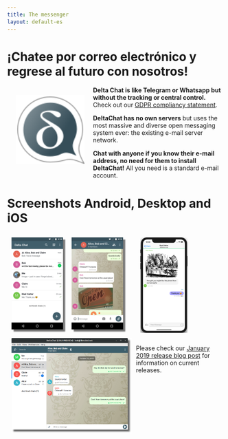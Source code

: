 ```yaml
---
title: The messenger
layout: default-es
---
```




<!-- GENERATED FILE -- DO NOT EDIT -->



# ¡Chatee por correo electrónico y regrese al futuro con nosotros!

<img src="../assets/logos/delta-chat.svg" width="160" style="float: left; margin: 20px;" />

**Delta Chat is like Telegram or Whatsapp but without the tracking or central control.**
Check out our [GDPR compliancy statement](gdpr).

**DeltaChat has no own servers** but uses the most massive and diverse open messaging 
system ever: the existing e-mail server network.

**Chat with anyone if you know their e-mail address, no need for them to install DeltaChat!** 
All you need is a standard e-mail account.


# Screenshots Android, Desktop and iOS 

<img src="../assets/blog/2019-01-chatlist.png" width="120" 
style="float: left; margin: 10px;display: block;box-shadow: 5px 5px 2px #777;" /> 
<img src="../assets/blog/2019-01-chat.png" width="120" 
style="float: left; margin: 10px;display: block;box-shadow: 5px 5px 2px #777;" /> 

<img src="../assets/blog/desktop-screenshot.png" width="280" style="float:left; margin: 10px" /> 

<img src="../assets/blog/ios_screenshot_chat_view.png" width="110" style="margin: 10px" /> 

Please check our [January 2019 release blog post](../en/2019-01-27-releases) 
for information on current releases. 


